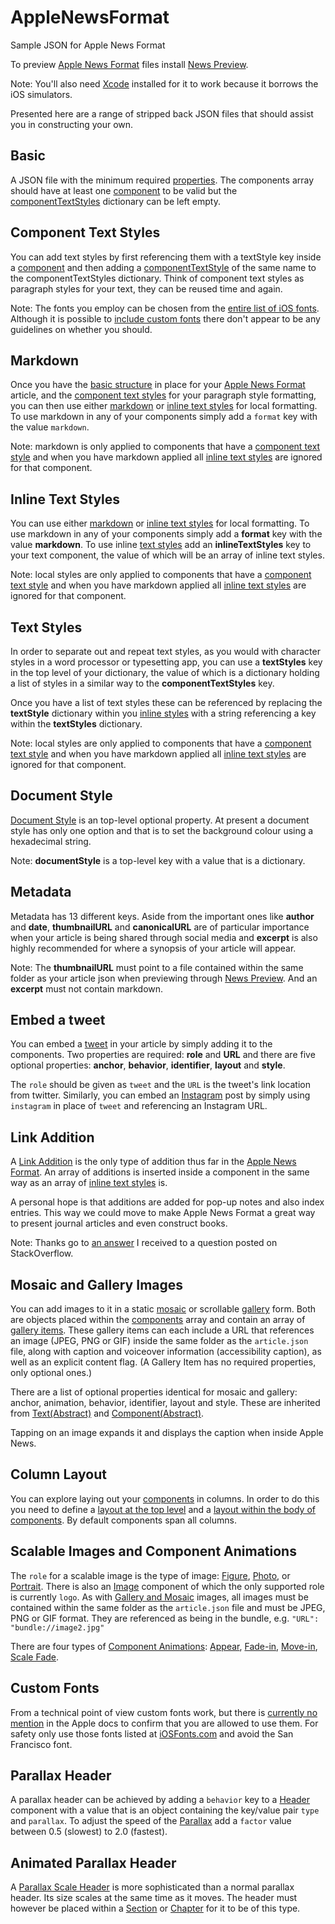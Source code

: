 # AppleNewsFormat
Sample JSON for Apple News Format

To preview [Apple News Format](https://developer.apple.com/library/ios/documentation/General/Conceptual/Apple_News_Format_Ref/index.html#//apple_ref/doc/uid/TP40015408-CH79-SW1) files install [News Preview](https://developer.apple.com/news-preview/).

Note: You'll also need [Xcode](https://itunes.apple.com/gb/app/xcode/id497799835?mt=12) installed for it to work because it borrows the iOS simulators.

Presented here are a range of stripped back JSON files that should assist you in constructing your own.

## Basic

A JSON file with the minimum required [properties](https://developer.apple.com/library/ios/documentation/General/Conceptual/Apple_News_Format_Ref/Properties.html#//apple_ref/doc/uid/TP40015408-CH2-SW1). The components array should have at least one [component](https://developer.apple.com/library/ios/documentation/General/Conceptual/Apple_News_Format_Ref/Component.html#//apple_ref/doc/uid/TP40015408-CH5-SW1) to be valid but the [componentTextStyles](https://developer.apple.com/library/ios/documentation/General/Conceptual/Apple_News_Format_Ref/ComponentTextStyle.html#//apple_ref/doc/uid/TP40015408-CH58-SW1) dictionary can be left empty.

## Component Text Styles

You can add text styles by first referencing them with a textStyle key inside a [component](https://developer.apple.com/library/ios/documentation/General/Conceptual/Apple_News_Format_Ref/Component.html#//apple_ref/doc/uid/TP40015408-CH5-SW1) and then adding a [componentTextStyle](https://developer.apple.com/library/ios/documentation/General/Conceptual/Apple_News_Format_Ref/ComponentTextStyle.html#//apple_ref/doc/uid/TP40015408-CH58-SW1) of the same name to the componentTextStyles dictionary. Think of component text styles as paragraph styles for your text, they can be reused time and again.

Note: The fonts you employ can be chosen from the [entire list of iOS fonts](http://iosfonts.com). Although it is possible to [include custom fonts](http://stackoverflow.com/questions/33745629/add-a-custom-font-to-apple-news/36187801#36187801) there don't appear to be any guidelines on whether you should.

## Markdown

Once you have the [basic structure](https://gist.github.com/sketchytech/512d242e38d085ad8648) in place for your [Apple News Format](https://developer.apple.com/library/ios/documentation/General/Conceptual/Apple_News_Format_Ref/index.html#//apple_ref/doc/uid/TP40015408-CH79-SW1) article, and the [component text styles](https://gist.github.com/sketchytech/6c5ff4be95b2f0ef70ab) for your paragraph style formatting, you can then use either [markdown](https://developer.apple.com/library/ios/documentation/General/Conceptual/Apple_News_Format_Ref/Markdown.html#//apple_ref/doc/uid/TP40015408-CH85-SW1) or [inline text styles](https://gist.github.com/sketchytech/c06513e115a91e2a0d6a) for local formatting. To use markdown in any of your components simply add a `format` key with the value `markdown`.

Note: markdown is only applied to components that have a [component text style](https://gist.github.com/sketchytech/6c5ff4be95b2f0ef70ab) and when you have markdown applied all [inline text styles](https://developer.apple.com/library/ios/documentation/General/Conceptual/Apple_News_Format_Ref/InlineTextStyle.html#//apple_ref/doc/uid/TP40015408-CH64-SW1) are ignored for that component.

## Inline Text Styles

You can use either [markdown](https://gist.github.com/sketchytech/8134a3a4089fcf592606) or [inline text styles](https://developer.apple.com/library/ios/documentation/General/Conceptual/Apple_News_Format_Ref/InlineTextStyle.html#//apple_ref/doc/uid/TP40015408-CH64-SW1) for local formatting. To use markdown in any of your components simply add a **format** key with the value **markdown**. To use inline [text styles](https://developer.apple.com/library/ios/documentation/General/Conceptual/Apple_News_Format_Ref/TextStyle.html#//apple_ref/doc/uid/TP40015408-CH77-SW1) add an **inlineTextStyles** key to your text component, the value of which will be an array of inline text styles. 

Note: local styles are only applied to components that have a [component text style](https://gist.github.com/sketchytech/6c5ff4be95b2f0ef70ab) and when you have markdown applied all [inline text styles](https://developer.apple.com/library/ios/documentation/General/Conceptual/Apple_News_Format_Ref/InlineTextStyle.html#//apple_ref/doc/uid/TP40015408-CH64-SW1) are ignored for that component.

## Text Styles

In order to separate out and repeat text styles, as you would with character styles in a word processor or typesetting app, you can use a **textStyles** key in the top level of your dictionary, the value of which is a dictionary holding a list of styles in a similar way to the **componentTextStyles** key.

Once you have a list of text styles these can be referenced by replacing the **textStyle** dictionary within you [inline styles](https://gist.github.com/sketchytech/c06513e115a91e2a0d6a) with a string referencing a key within the **textStyles** dictionary.

Note: local styles are only applied to components that have a [component text style](https://gist.github.com/sketchytech/6c5ff4be95b2f0ef70ab) and when you have markdown applied all [inline text styles](https://developer.apple.com/library/ios/documentation/General/Conceptual/Apple_News_Format_Ref/InlineTextStyle.html#//apple_ref/doc/uid/TP40015408-CH64-SW1) are ignored for that component.

## Document Style

[Document Style](https://developer.apple.com/library/ios/documentation/General/Conceptual/Apple_News_Format_Ref/DocumentStyle.html#//apple_ref/doc/uid/TP40015408-CH60-SW1) is an top-level optional property. At present a document style has only one option and that is to set the background colour using a hexadecimal string.

Note: **documentStyle** is a top-level key with a value that is a dictionary.

## Metadata

Metadata has 13 different keys. Aside from the important ones like **author** and **date**,  **thumbnailURL** and **canonicalURL** are of particular importance when your article is being shared through social media and **excerpt** is also highly recommended for where a synopsis of your article will appear.

Note: The **thumbnailURL** must point to a file contained within the same folder as your article json when previewing through [News Preview](https://developer.apple.com/news-preview/). And an **excerpt** must not contain markdown.

## Embed a tweet

You can embed a [tweet](https://developer.apple.com/library/ios/documentation/General/Conceptual/Apple_News_Format_Ref/Tweet.html#//apple_ref/doc/uid/TP40015408-CH37-SW1) in your article by simply adding it to the components. Two properties are required: **role** and **URL** and there are five optional properties: **anchor**, **behavior**, **identifier**, **layout** and **style**.

The `role` should be given as `tweet` and the `URL` is the tweet's link location from twitter. Similarly, you can embed an [Instagram](https://developer.apple.com/library/ios/documentation/General/Conceptual/Apple_News_Format_Ref/Instagram.html) post by simply using `instagram` in place of `tweet` and referencing an Instagram URL.

## Link Addition

A [Link Addition](https://developer.apple.com/library/ios/documentation/General/Conceptual/Apple_News_Format_Ref/LinkAddition.html#//apple_ref/doc/uid/TP40015408-CH88-SW1) is the only type of addition thus far in the [Apple News Format](https://developer.apple.com/library/ios/documentation/General/Conceptual/Apple_News_Format_Ref/index.html). An array of additions is inserted inside a component in the same way as an array of [inline text styles](https://gist.github.com/sketchytech/c06513e115a91e2a0d6a) is.

A personal hope is that additions are added for pop-up notes and also index entries. This way we could move to make Apple News Format a great way to present journal articles and even construct books.

Note: Thanks go to [an answer](http://stackoverflow.com/a/36158820/1694526) I received  to a question posted on StackOverflow.

## Mosaic and Gallery Images

You can add images to it in a static [mosaic](https://developer.apple.com/library/ios/documentation/General/Conceptual/Apple_News_Format_Ref/Mosaic.html#//apple_ref/doc/uid/TP40015408-CH26-SW1) or scrollable [gallery](https://developer.apple.com/library/ios/documentation/General/Conceptual/Apple_News_Format_Ref/Gallery.html#//apple_ref/doc/uid/TP40015408-CH17-SW1) form. Both are objects placed within the [components](https://developer.apple.com/library/ios/documentation/General/Conceptual/Apple_News_Format_Ref/Component.html#//apple_ref/doc/uid/TP40015408-CH5-SW1) array and contain an array of [gallery items](https://developer.apple.com/library/ios/documentation/General/Conceptual/Apple_News_Format_Ref/GalleryItem.html#//apple_ref/doc/uid/TP40015408-CH63-SW1). These gallery items can each include a URL that references an image (JPEG, PNG or GIF) inside the same folder as the `article.json` file, along with caption and voiceover information (accessibility caption), as well as an explicit content flag. (A Gallery Item has no required properties, only optional ones.)

There are a list of optional properties identical for mosaic and gallery: anchor, animation, behavior, identifier, layout and style. These are inherited from [Text(Abstract)](https://developer.apple.com/library/ios/documentation/General/Conceptual/Apple_News_Format_Ref/Text.html#//apple_ref/doc/uid/TP40015408-CH35-SW1) and [Component(Abstract)](https://developer.apple.com/library/ios/documentation/General/Conceptual/Apple_News_Format_Ref/Component.html#//apple_ref/doc/uid/TP40015408-CH5-SW1).

Tapping on an image expands it and displays the caption when inside Apple News.

## Column Layout

You can explore laying out your [components](https://developer.apple.com/library/ios/documentation/General/Conceptual/Apple_News_Format_Ref/Component.html#//apple_ref/doc/uid/TP40015408-CH5-SW1) in columns. In order to do this you need to define a [layout at the top level](https://developer.apple.com/library/ios/documentation/General/Conceptual/Apple_News_Format_Ref/Layout.html#//apple_ref/doc/uid/TP40015408-CH65-SW1) and a [layout within the body of components](https://developer.apple.com/library/ios/documentation/General/Conceptual/Apple_News_Format_Ref/ComponentLayout.html#//apple_ref/doc/uid/TP40015408-CH56-SW1). By default components span all columns.

## Scalable Images and Component Animations

The `role` for a scalable image is the type of image: [Figure](https://developer.apple.com/library/ios/documentation/General/Conceptual/Apple_News_Format_Ref/Figure.html#//apple_ref/doc/uid/TP40015408-CH16-SW1), [Photo](https://developer.apple.com/library/ios/documentation/General/Conceptual/Apple_News_Format_Ref/Photo.html#//apple_ref/doc/uid/TP40015408-CH28-SW1), or [Portrait](https://developer.apple.com/library/ios/documentation/General/Conceptual/Apple_News_Format_Ref/Portrait.html#//apple_ref/doc/uid/TP40015408-CH30-SW1). There is also an [Image](https://developer.apple.com/library/ios/documentation/General/Conceptual/Apple_News_Format_Ref/Image.html#//apple_ref/doc/uid/TP40015408-CH21-SW1) component of which the only supported role is currently `logo`. As with [Gallery and Mosaic](https://gist.github.com/sketchytech/1aa9147e4d317d379b38) images, all images must be contained within the same folder as the `article.json` file and must be JPEG, PNG or GIF format. They are referenced as being in the bundle, e.g. `"URL": "bundle://image2.jpg"`

There are four types of [Component Animations](https://developer.apple.com/library/ios/documentation/General/Conceptual/Apple_News_Format_Ref/ComponentAnimation.html#//apple_ref/doc/uid/TP40015408-CH40-SW1): [Appear](https://developer.apple.com/library/ios/documentation/General/Conceptual/Apple_News_Format_Ref/AppearAnimation.html#//apple_ref/doc/uid/TP40015408-CH52-SW1), [Fade-in](https://developer.apple.com/library/ios/documentation/General/Conceptual/Apple_News_Format_Ref/FadeInAnimation.html#//apple_ref/doc/uid/TP40015408-CH62-SW1), [Move-in](https://developer.apple.com/library/ios/documentation/General/Conceptual/Apple_News_Format_Ref/MoveInAnimation.html#//apple_ref/doc/uid/TP40015408-CH68-SW1), [Scale Fade](https://developer.apple.com/library/ios/documentation/General/Conceptual/Apple_News_Format_Ref/ScaleFade.html#//apple_ref/doc/uid/TP40015408-CH72-SW1).

## Custom Fonts

From a technical point of view custom fonts work, but there is [currently no mention](http://stackoverflow.com/a/36187801/1694526) in the Apple docs to confirm that you are allowed to use them. For safety only use those fonts listed at [iOSFonts.com](http://iOSFonts.com) and avoid the San Francisco font.

## Parallax Header

A parallax header can be achieved by adding a `behavior` key to a [Header](https://developer.apple.com/library/ios/documentation/General/Conceptual/Apple_News_Format_Ref/Header.html#//apple_ref/doc/uid/TP40015408-CH18-SW1) component with a value that is an object containing the key/value pair `type` and `parallax`. To adjust the speed of the [Parallax](https://developer.apple.com/library/ios/documentation/General/Conceptual/Apple_News_Format_Ref/ParallaxBehavior.html#//apple_ref/doc/uid/TP40015408-CH70-SW1) add a `factor` value between 0.5 (slowest) to 2.0 (fastest).

## Animated Parallax Header

A [Parallax Scale Header](https://developer.apple.com/library/ios/documentation/General/Conceptual/Apple_News_Format_Ref/ParallaxScaleHeader.html#//apple_ref/doc/uid/TP40015408-CH50-SW1) is more sophisticated than a normal parallax header. Its size scales at the same time as it moves. The header must however be placed within a [Section](https://developer.apple.com/library/ios/documentation/General/Conceptual/Apple_News_Format_Ref/Section.html#//apple_ref/doc/uid/TP40015408-CH34-SW1) or [Chapter](https://developer.apple.com/library/ios/documentation/General/Conceptual/Apple_News_Format_Ref/Chapter.html#//apple_ref/doc/uid/TP40015408-CH12-SW1) for it to be of this type.
